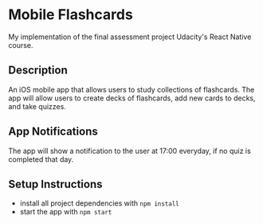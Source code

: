 # Mobile Flashcards

My implementation of the final assessment project Udacity's React Native course.

## Description

An iOS mobile app that allows users to study collections of flashcards. The app will allow users to create decks of flashcards, add new cards to decks, and take quizzes.

## App Notifications

The app will show a notification to the user at 17:00 everyday, if no quiz is completed that day.

## Setup Instructions

- install all project dependencies with `npm install`
- start the app with `npm start`
